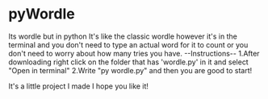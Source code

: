 # pyWordle
Its wordle but in python
It's like the classic wordle however it's in the terminal and you don't need to type an actual word for it to count or you don't need to worry about how many tries you have.
--Instructions--
1.After downloading right click on the folder that has 'wordle.py' in it and select "Open in terminal"
2.Write "py wordle.py" and then you are good to start!

It's a little project I made I hope you like it!

